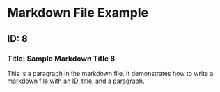 
# Markdown File Example

## ID: 8

### Title: Sample Markdown Title 8

This is a paragraph in the markdown file. It demonstrates how to write a markdown file with an ID, title, and a paragraph.
